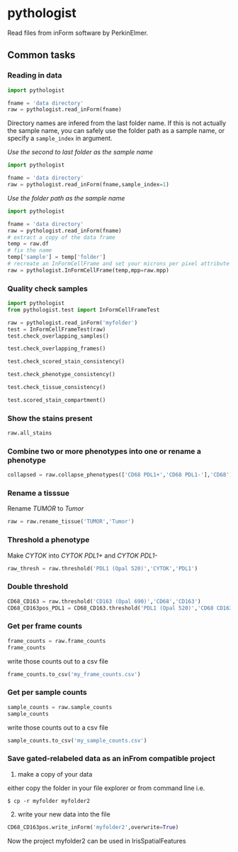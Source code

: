 # pythologist

Read files from inForm software by PerkinElmer.

## Common tasks

### Reading in data

```python
import pythologist

fname = 'data directory'
raw = pythologist.read_inForm(fname)
```

Directory names are infered from the last folder name.  If this is not actually the sample name, you can safely use the folder path as a sample name, or specify a `sample_index` in argument.

*Use the second to last folder as the sample name*

```python
import pythologist

fname = 'data directory'
raw = pythologist.read_inForm(fname,sample_index=1)
```

*Use the folder path as the sample name*

```python
import pythologist

fname = 'data directory'
raw = pythologist.read_inForm(fname)
# extract a copy of the data frame
temp = raw.df
# fix the name
temp['sample'] = temp['folder']
# recreate an InFormCellFrame and set your microns per pixel attribute
raw = pythologist.InFormCellFrame(temp,mpp=raw.mpp)
```

### Quality check samples

```python
import pythologist
from pythologist.test import InFormCellFrameTest

raw = pythologist.read_inForm('myfolder')
test = InFormCellFrameTest(raw)
test.check_overlapping_samples()
```

```python
test.check_overlapping_frames()
```

```python
test.check_scored_stain_consistency()
```

```python
test.check_phenotype_consistency()
```

```python
test.check_tissue_consistency()
```

```python
test.scored_stain_compartment()
```


### Show the stains present
```python
raw.all_stains
```

### Combine two or more phenotypes into one or rename a phenotype
```python
collapsed = raw.collapse_phenotypes(['CD68 PDL1+','CD68 PDL1-'],'CD68')
```

### Rename a tisssue

Rename *TUMOR* to *Tumor*

```python
raw = raw.rename_tissue('TUMOR','Tumor')
```

### Threshold a phenotype

Make *CYTOK* into *CYTOK PDL1+* and *CYTOK PDL1-*

```python
raw_thresh = raw.threshold('PDL1 (Opal 520)','CYTOK','PDL1')
```

### Double threshold

```python
CD68_CD163 = raw.threshold('CD163 (Opal 690)','CD68','CD163')
CD68_CD163pos_PDL1 = CD68_CD163.threshold('PDL1 (Opal 520)','CD68 CD163+','PDL1')
```

### Get per frame counts

```python
frame_counts = raw.frame_counts
frame_counts
```

write those counts out to a csv file

```python
frame_counts.to_csv('my_frame_counts.csv')
```

### Get per sample counts

```python
sample_counts = raw.sample_counts
sample_counts
```

write those counts out to a csv file

```python
sample_counts.to_csv('my_sample_counts.csv')
```

### Save gated-relabeled data as an inFrom compatible project

1. make a copy of your data

either copy the folder in your file explorer or from command line i.e.

`$ cp -r myfolder myfolder2`

2. write your new data into the file

```python
CD68_CD163pos.write_inForm('myfolder2',overwrite=True)
```

Now the project myfolder2 can be used in IrisSpatialFeatures